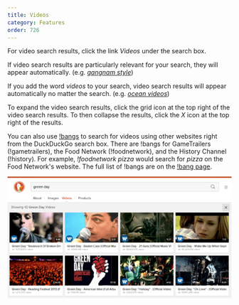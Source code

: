 ```yaml
---
title: Videos
category: Features
order: 726
---
```


<p>
    For video search results, click the link <em>Videos</em> under the search box.
</p>

<p>
    If video search results are particularly relevant for your search, they will
    appear automatically. (e.g.
    <a href="https://duckduckgo.com/?q=gangnam+style"><em>gangnam style</em></a>)
</p>

<p>
    If you add the word <em>videos</em> to your search, video search results will
    appear automatically no matter the search. (e.g.
    <a href="https://duckduckgo.com/?q=ocean+videos"><em>ocean videos</em></a>)
</p>

<p>
    To expand the video search results, click the grid icon at the top right of
    the video search results. To then collapse the results, click the
    <em>X</em> icon at the top right of the results.
</p>

<p>
    You can also use <a href="https://duckduckgo.com/bang">!bangs</a> to search
    for videos using other websites right from the DuckDuckGo search box. There
    are !bangs for GameTrailers (!gametrailers), the Food Network (!foodnetwork),
    and the History Channel (!history). For example,
    <em>!foodnetwork pizza</em> would search for <em>pizza</em> on the Food
    Network's website. The full list of !bangs are on the
    <a href="https://duckduckgo.com/bang">!bang page</a>.
</p>

<img src="/images/af5e3b6a1d19c712bee1784f0db0d78f.png" />